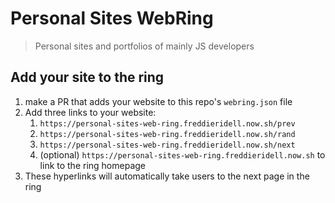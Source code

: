 # Personal Sites WebRing
> Personal sites and portfolios of mainly JS developers

## Add your site to the ring
1. make a PR that adds your website to this repo's `webring.json` file
2. Add three links to your website:
   1. `https://personal-sites-web-ring.freddieridell.now.sh/prev`
   2. `https://personal-sites-web-ring.freddieridell.now.sh/rand`
   3. `https://personal-sites-web-ring.freddieridell.now.sh/next`
   4. (optional) `https://personal-sites-web-ring.freddieridell.now.sh` to link to the ring homepage
3. These hyperlinks will automatically take users to the next page in the ring
